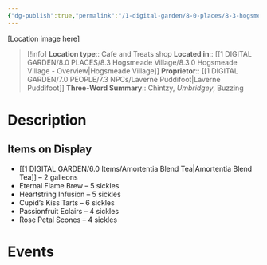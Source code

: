 ```yaml
---
{"dg-publish":true,"permalink":"/1-digital-garden/8-0-places/8-3-hogsmeade-village/8-3-05-madame-puddifoot-s-tea-shoppe/","tags":["#place","#hogsmeade","#shop"]}
---
```


[Location image here]
>[!info]
>**Location type**::  Cafe and Treats shop
>**Located in**:: [[1 DIGITAL GARDEN/8.0 PLACES/8.3 Hogsmeade Village/8.3.0 Hogsmeade VIllage - Overview\|Hogsmeade Village]]
>**Proprietor**:: [[1 DIGITAL GARDEN/7.0 PEOPLE/7.3 NPCs/Laverne Puddifoot\|Laverne Puddifoot]]
>**Three-Word Summary**:: Chintzy, *Umbridgey*, Buzzing 

# Description


## Items on Display

- [[1 DIGITAL GARDEN/6.0 Items/Amortentia Blend Tea\|Amortentia Blend Tea]] – 2 galleons
- Eternal Flame Brew – 5 sickles
- Heartstring Infusion – 5 sickles
- Cupid’s Kiss Tarts – 6 sickles
- Passionfruit Eclairs – 4 sickles
- Rose Petal Scones – 4 sickles

# Events

